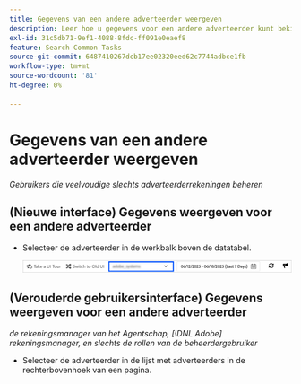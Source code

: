```yaml
---
title: Gegevens van een andere adverteerder weergeven
description: Leer hoe u gegevens voor een andere adverteerder kunt bekijken.
exl-id: 31c5db71-9ef1-4088-8fdc-ff091e0eaef8
feature: Search Common Tasks
source-git-commit: 6487410267dcb17ee02320eed62c7744adbce1fb
workflow-type: tm+mt
source-wordcount: '81'
ht-degree: 0%

---
```


# Gegevens van een andere adverteerder weergeven

*Gebruikers die veelvoudige slechts adverteerderrekeningen beheren*

## (Nieuwe interface) Gegevens weergeven voor een andere adverteerder

* Selecteer de adverteerder in de werkbalk boven de datatabel.

  ![ Advertiser selecteur in toolbar ](/help/search-social-commerce/assets/advertiser-selector.png " Advertiser selecteur in toolbar ")

## (Verouderde gebruikersinterface) Gegevens weergeven voor een andere adverteerder

*de rekeningsmanager van het Agentschap, [!DNL Adobe] rekeningsmanager, en slechts de rollen van de beheerdergebruiker*

* Selecteer de adverteerder in de lijst met adverteerders in de rechterbovenhoek van een pagina.
